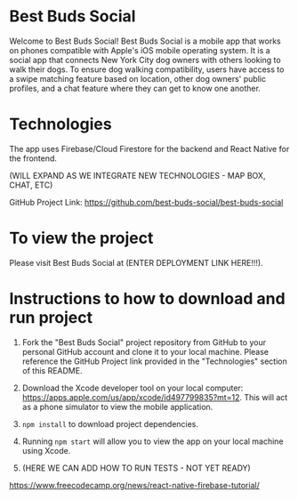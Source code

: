 # Best Buds Social

Welcome to Best Buds Social! Best Buds Social is a mobile app that works on phones compatible with Apple's iOS mobile operating system. It is a social app that connects New York City dog owners with others looking to walk their dogs. To ensure dog walking compatibility, users have access to a swipe matching feature based on location, other dog owners' public profiles, and a chat feature where they can get to know one another.

# Technologies

The app uses Firebase/Cloud Firestore for the backend and React Native for the frontend.

(WILL EXPAND AS WE INTEGRATE NEW TECHNOLOGIES - MAP BOX, CHAT, ETC)

GitHub Project Link: https://github.com/best-buds-social/best-buds-social

# To view the project

Please visit Best Buds Social at (ENTER DEPLOYMENT LINK HERE!!!).

# Instructions to how to download and run project

1.  Fork the "Best Buds Social" project repository from GitHub to your personal GitHub account and clone it to your local machine. Please reference the GitHub Project link provided in the "Technologies" section of this README.

2. Download the Xcode developer tool on your local computer: https://apps.apple.com/us/app/xcode/id497799835?mt=12. This will act as a phone simulator to view the mobile application.

2.  `npm install` to download project dependencies.

3.  Running `npm start` will allow you to view the app on your local machine using Xcode.

4.  (HERE WE CAN ADD HOW TO RUN TESTS - NOT YET READY)


















https://www.freecodecamp.org/news/react-native-firebase-tutorial/
